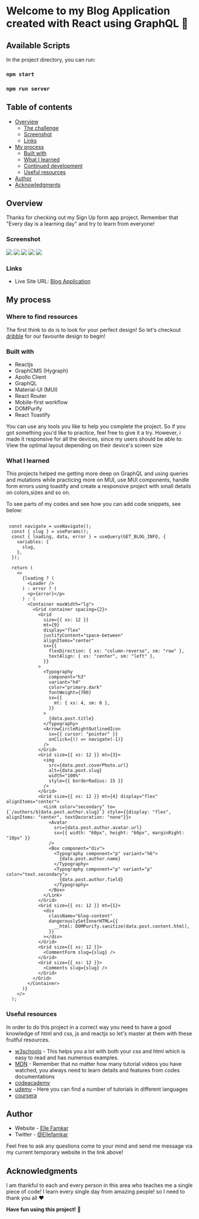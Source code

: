 # Welcome to my Blog Application created with React using GraphQL 👋

## Available Scripts

In the project directory, you can run:
### `npm start`
### `npm run server`

## Table of contents

- [Overview](#overview)
  - [The challenge](#the-challenge)
  - [Screenshot](#screenshot)
  - [Links](#links)
- [My process](#my-process)
  - [Built with](#built-with)
  - [What I learned](#what-i-learned)
  - [Continued development](#continued-development)
  - [Useful resources](#useful-resources)
- [Author](#author)
- [Acknowledgments](#acknowledgments)

## Overview

Thanks for checking out my Sign Up form app project.
Remember that "Every day is a learning day" and try to learn from everyone! 

 ### Screenshot 

![](./src/assets/images/blog-desktop-home.png)
![](./src/assets/images/blog-desktop-author.png)
![](./src/assets/images/blog-desktop-comments2222.png)
![](./src/assets/images/blog-desktop-comments.png)
![](./src/assets/images/blog-mobile.png)

### Links

- Live Site URL: [Blog Application](https://cheery-heliotrope-f5a1ee.netlify.app/)

## My process

### Where to find resources

The first think to do is to look for your perfect design! So let's checkout [dribble](https://dribbble.com/) for our favourite design to begin!

### Built with

- Reactjs
- GraphCMS (Hygraph)
- Apollo Client
- GraphQL
- Material-UI (MUI)
- React Router
- Mobile-first workflow
- DOMPurify
- React Toastify

You can use any tools you like to help you complete the project. So if you got something you'd like to practice, feel free to give it a try. However, i made it responsive for all the devices, since my users should be able to: View the optimal layout depending on their device's screen size

### What I learned

This projects helped me getting more deep on GraphQL and using queries and mutations while practicing more on MUI, use MUI components, handle form errors using toastify and  create a responsive project with small details on colors,sizes and so on.

To see parts of my codes and see how you can add code snippets, see below:

``` JSX

 const navigate = useNavigate();
  const { slug } = useParams();
  const { loading, data, error } = useQuery(GET_BLOG_INFO, {
    variables: {
      slug,
    },
  });

  return (
    <>
      {loading ? (
        <Loader />
      ) : error ? (
        <p>{error}</p>
      ) : (
        <Container maxWidth="lg">
          <Grid container spacing={2}>
            <Grid
              size={{ xs: 12 }}
              mt={9}
              display="flex"
              justifyContent="space-between"
              alignItems="center"
              sx={{
                flexDirection: { xs: "column-reverse", sm: "row" },
                textAlign: { xs: "center", sm: "left" },
              }}
            >
              <Typography
                component="h3"
                variant="h4"
                color="primary.dark"
                fontWeight={700}
                sx={{
                  mt: { xs: 4, sm: 0 },
                }}
              >
                {data.post.title}
              </Typography>
              <ArrowCircleRightOutlinedIcon
                sx={{ cursor: "pointer" }}
                onClick={() => navigate(-1)}
              />
            </Grid>
            <Grid size={{ xs: 12 }} mt={3}>
              <img
                src={data.post.coverPhoto.url}
                alt={data.post.slug}
                width="100%"
                style={{ borderRadius: 15 }}
              />
            </Grid>
            <Grid size={{ xs: 12 }} mt={4} display="flex" alignItems="center">
              <Link color="secondary" to={`/authors/${data.post.author.slug}`} style={{display: "flex", alignItems: "center", textDecoration: "none"}}>
                <Avatar
                  src={data.post.author.avatar.url}
                  sx={{ width: "60px", height: "60px", marginRight: "10px" }}
                />
                <Box component="div">
                  <Typography component="p" variant="h6">
                    {data.post.author.name}
                  </Typography>
                  <Typography component="p" variant="p" color="text.secondary">
                    {data.post.author.field}
                  </Typography>
                </Box>
              </Link>
            </Grid>
            <Grid size={{ xs: 12 }} mt={1}>
              <div
                className="blog-content"
                dangerouslySetInnerHTML={{
                  __html: DOMPurify.sanitize(data.post.content.html),
                }}
              ></div>
            </Grid>
            <Grid size={{ xs: 12 }}>
              <CommentForm slug={slug} />
            </Grid>
            <Grid size={{ xs: 12 }}>
              <Comments slug={slug} />
            </Grid>
          </Grid>
        </Container>
      )}
    </>
  );

```

### Useful resources

In order to do this project in a correct way you need to have a good knowledge of html and css, js and reactjs so let's master at them with these fruitful resources.

- [w3schools](https://www.w3schools.com/) - This helps you a lot with both your css and html which is easy to read and has numerous examples.
- [MDN](https://developer.mozilla.org/en-US/) - Remember that no matter how many tutorial videos you have watched, you always need to learn details and features from codes documentations
- [codeacademy](https://www.codecademy.com/)
- [udemy](https://www.udemy.com/) - Here you can find a number of tutorials in different languages
- [coursera](https://www.coursera.org/)

## Author

- Website - [Elle Famkar](https://ellefamkar.com/)
- Twitter - [@Ellefamkar](https://www.twitter.com/ellefamkar)

Feel free to ask any questions come to your mind  and send me message via my current temporary website in the link above!

## Acknowledgments

I am thankful to each and every person in this area who teaches me a single piece of code! I learn every single day from amazing people! so I need to thank you all ❤

**Have fun using this project!** 🚀
